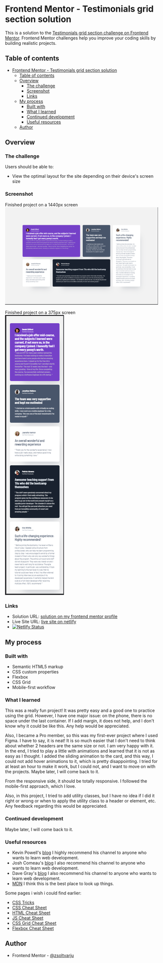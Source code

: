 # Frontend Mentor - Testimonials grid section solution

This is a solution to the [Testimonials grid section challenge on Frontend Mentor](https://www.frontendmentor.io/challenges/testimonials-grid-section-Nnw6J7Un7). Frontend Mentor challenges help you improve your coding skills by building realistic projects. 

## Table of contents

- [Frontend Mentor - Testimonials grid section solution](#frontend-mentor---testimonials-grid-section-solution)
  - [Table of contents](#table-of-contents)
  - [Overview](#overview)
    - [The challenge](#the-challenge)
    - [Screenshot](#screenshot)
    - [Links](#links)
  - [My process](#my-process)
    - [Built with](#built-with)
    - [What I learned](#what-i-learned)
    - [Continued development](#continued-development)
    - [Useful resources](#useful-resources)
  - [Author](#author)


## Overview

### The challenge

Users should be able to:

- View the optimal layout for the site depending on their device's screen size

### Screenshot

Finished project on a 1440px screen
![Finished project on 1440px](solution/PC%20solution.PNG)

Finished project on a 375px screen
<br />
![Finished project on 375px](solution/Phone%20solution.PNG)

### Links

- Solution URL: [solution on my frontend mentor profile](https://www.frontendmentor.io/profile/zsoltvarju)
- Live Site URL: [live site on netlify](https://wonderful-ganache-591903.netlify.app/)
- [![Netlify Status](https://api.netlify.com/api/v1/badges/28ecf1ca-8b27-4813-bf82-62384269c003/deploy-status)](https://app.netlify.com/sites/wonderful-ganache-591903/deploys)

## My process

### Built with

- Semantic HTML5 markup
- CSS custom properties
- Flexbox
- CSS Grid
- Mobile-first workflow

### What I learned

This was a really fun project! It was pretty easy and a good one to practice using the grid. However, I have one major issue: on the phone, there is no space under the last container. If I add margin, it does not help, and I don't know why it could be like this. Any help would be appreciated.

Also, I became a Pro member, so this was my first-ever project where I used Figma. I have to say, it is neat! It is so much easier that I don't need to think about whether 2 headers are the same size or not. I am very happy with it. In the end, I tried to play a little with animations and learned that it is not as easy as I thought. I added the sliding animation to the card, and this way, I could not add hover animations to it, which is pretty disappointing. I tried for at least an hour to make it work, but I could not, and I want to move on with the projects. Maybe later, I will come back to it.

From the responsive side, it should be totally responsive. I followed the mobile-first approach, which I love.

Also, in this project, I tried to add utility classes, but I have no idea if I did it right or wrong or when to apply the utility class to a header or element, etc. Any feedback regarding this would be appreciated.


### Continued development

Maybe later, I will come back to it.

### Useful resources

- Kevin Powell's  [blog](https://www.kevinpowell.co/) I highly recommend his channel to anyone who wants to learn web development.
- Josh Comeau's [blog](https://www.joshwcomeau.com/) I also recommend his channel to anyone who wants to learn web development.
- Dave Gray's [blog](https://daveceddia.com/) I also recommend his channel to anyone who wants to learn web development.
- [MDN](https://developer.mozilla.org/en-US/) I think this is the best place to look up things.

Some pages i wish i could find earlier:
- [CSS Tricks](https://css-tricks.com/)
- [CSS Cheat Sheet](https://htmlcheatsheet.com/css/)
- [HTML Cheat Sheet](https://htmlcheatsheet.com/)
- [JS Cheat Sheet](https://htmlcheatsheet.com/js/)
- [CSS Grid Cheat Sheet](https://grid.malven.co/)
- [Flexbox Cheat Sheet](https://flexbox.malven.co/)

## Author

- Frontend Mentor - [@zsoltvarju](https://www.frontendmentor.io/profile/zsoltvarju)



